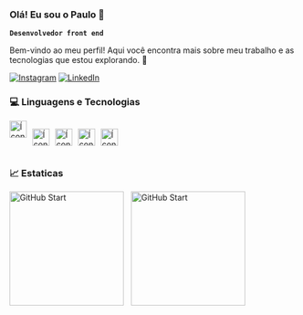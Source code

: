### Olá! Eu sou o Paulo  👋
**`Desenvolvedor front end`** 
<br>

Bem-vindo ao meu perfil! Aqui você encontra mais sobre meu trabalho e as tecnologias que estou explorando. 🚀
<br>

[![Instagram](https://img.shields.io/badge/Instagram-E4405F?style=for-the-badge&logo=instagram&logoColor=white)](https://www.instagram.com/paulo.r.sa/)
[![LinkedIn](https://img.shields.io/badge/LinkedIn-0077B5?style=for-the-badge&logo=linkedin&logoColor=white)](https://www.linkedin.com/in/paulor-as/)

### 💻  Linguagens e Tecnologias

<div style="display: flex; align-items: top; gap: 10px;">
  <img
    src="https://cdn.jsdelivr.net/gh/devicons/devicon@latest/icons/html5/html5-plain.svg"
    alt="Ícone do HTML5"
    width="30"
    height="30"
  />
  
  <img 
    src="https://cdn.jsdelivr.net/gh/devicons/devicon@latest/icons/css3/css3-plain.svg" 
    alt="Ícone do CSS3"
    width="30"
    height="30"
  />
 
  <img 
    src="https://cdn.jsdelivr.net/gh/devicons/devicon@latest/icons/javascript/javascript-plain.svg" 
    alt="Ícone do JavaScript"
    width="30"
    height="30"
  />
          
  <img 
    src="https://cdn.jsdelivr.net/gh/devicons/devicon@latest/icons/react/react-original.svg"
    alt="Ícone do React"
    width="30"
    height="30"
  />
          
  <img 
    src="https://cdn.jsdelivr.net/gh/devicons/devicon@latest/icons/cplusplus/cplusplus-plain.svg"
    alt="Ícone do C++"
    width="30"
    height="30"
  />
</div>


### 📈 Estaticas

<p>
  <img
  align="left"
  alt="GitHub Start"
  height="200"
  style="padding-right: 10px;"
  src="https://github-readme-stats.vercel.app/api?username=paulorrsa&show_icons=true&theme=synthwave&include_all_commits=true&locale=pt-br"
/>
<img
  align="left"
  alt="GitHub Start"
  height="200"
  src="https://github-readme-stats.vercel.app/api/top-langs/?username=paulorrsa&locale=pt-br&theme=synthwave&langs_count=8"
/>

</p>
